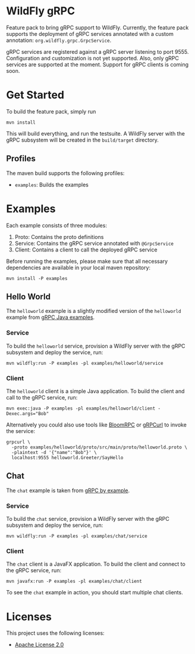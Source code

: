 # WildFly gRPC

Feature pack to bring gRPC support to WildFly. Currently, the feature pack supports the deployment of gRPC services annotated with a custom annotation: `org.wildfly.grpc.GrpcService`. 

gRPC services are registered against a gRPC server listening to port 9555. Configuration and customization is not yet supported. Also, only gRPC services are supported at the moment. Support for gRPC clients is coming soon.

# Get Started

To build the feature pack, simply run

```shell
mvn install
```

This will build everything, and run the testsuite. A WildFly server with the gRPC subsystem will be created in
the `build/target` directory.

## Profiles

The maven build supports the following profiles:

- `examples`: Builds the examples

# Examples

Each example consists of three modules:

1. Proto: Contains the proto definitions 
2. Service: Contains the gRPC service annotated with `@GrpcService`
3. Client: Contains a client to call the deployed gRPC service

Before running the examples, please make sure that all necessary dependencies are available in your local maven repository:

```shell
mvn install -P examples
```

## Hello World

The `helloworld` example is a slightly modified version of the `helloworld` example from [gRPC Java examples](https://github.com/grpc/grpc-java/tree/master/examples).

### Service

To build the `helloworld` service, provision a WildFly server with the gRPC subsystem and deploy the service, run:

```shell
mvn wildfly:run -P examples -pl examples/helloworld/service
```

### Client

The `helloworld` client is a simple Java application. To build the client and call to the gRPC service, run:

```shell
mvn exec:java -P examples -pl examples/helloworld/client -Dexec.args="Bob"
```

Alternatively you could also use tools like [BloomRPC](https://github.com/uw-labs/bloomrpc)
or [gRPCurl](https://github.com/fullstorydev/grpcurl) to invoke the service:

```shell
grpcurl \
  -proto examples/helloworld/proto/src/main/proto/helloworld.proto \
  -plaintext -d '{"name":"Bob"}' \
  localhost:9555 helloworld.Greeter/SayHello
```

## Chat

The `chat` example is taken from [gRPC by example](https://github.com/saturnism/grpc-by-example-java). 

### Service

To build the `chat` service, provision a WildFly server with the gRPC subsystem and deploy the service, run:

```shell
mvn wildfly:run -P examples -pl examples/chat/service
```

### Client

The `chat` client is a JavaFX application. To build the client and connect to the gRPC service, run:

```shell
mvn javafx:run -P examples -pl examples/chat/client
```

To see the `chat` example in action, you should start multiple chat clients. 

# Licenses

This project uses the following licenses:

* [Apache License 2.0](https://repository.jboss.org/licenses/apache-2.0.txt)
